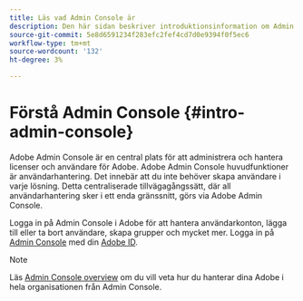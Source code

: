 ```yaml
---
title: Läs vad Admin Console är
description: Den här sidan beskriver introduktionsinformation om Admin Console.
source-git-commit: 5e8d6591234f283efc2fef4cd7d0e9394f0f5ec6
workflow-type: tm+mt
source-wordcount: '132'
ht-degree: 3%

---
```



# Förstå Admin Console {#intro-admin-console}

Adobe Admin Console är en central plats för att administrera och hantera licenser och användare för Adobe. Adobe Admin Console huvudfunktioner är användarhantering. Det innebär att du inte behöver skapa användare i varje lösning. Detta centraliserade tillvägagångssätt, där all användarhantering sker i ett enda gränssnitt, görs via Adobe Admin Console.

Logga in på Admin Console i Adobe för att hantera användarkonton, lägga till eller ta bort användare, skapa grupper och mycket mer. Logga in på [Admin Console](https://adminconsole.adobe.com) med din [Adobe ID](/help/onboarding/learn-concepts/adobe-id.md).

>[!NOTE]
>Läs [Admin Console overview](https://helpx.adobe.com/enterprise/using/admin-console.html) om du vill veta hur du hanterar dina Adobe i hela organisationen från Admin Console.